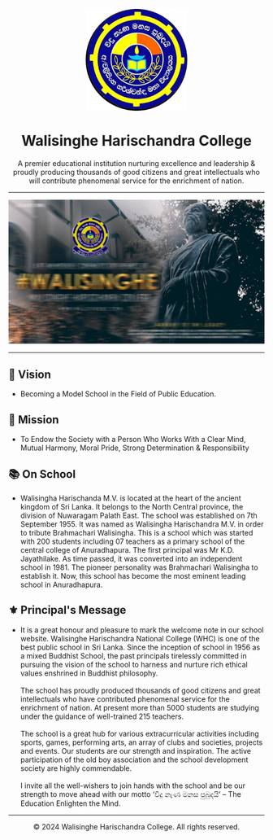 <p align="center">
  <a href="https://walisinghe.com">
    <img src="logo.png" alt="School Logo" width="200px">
  </a>
</p>

<h1 align="center">Walisinghe Harischandra College</h1>

<p align="center">
  A premier educational institution nurturing excellence and leadership & proudly producing thousands of good citizens and great intellectuals who will contribute phenomenal service for the enrichment of nation.
</p>

---

<p align="center">
  <img src="banner.jpg" alt="School Banner">
</p>

---

## 🌟 Vision

 - Becoming a Model School in the Field of Public Education.

## 🎯 Mission

 - To Endow the Society with a Person Who Works With a Clear Mind, Mutual Harmony, Moral Pride, Strong Determination & Responsibility

## 📚 On School

- Walisingha Harischanda M.V. is located at the heart of the ancient kingdom of Sri Lanka. It belongs to the North Central province, the division of Nuwaragam Palath East. The school was established on 7th September 1955. It was named as Walisingha Harischandra M.V. in order to tribute Brahmachari Walisingha. This is a school which was started with 200 students including 07 teachers as a primary school of the central college of Anuradhapura. The first principal was Mr K.D. Jayathilake. As time passed, it was converted into an independent school in 1981. The pioneer personality was Brahmachari Walisingha to establish it. Now, this school has become the most eminent leading school in Anuradhapura.
  
## ⚜️ Principal's Message
 - It is a great honour and pleasure to mark the welcome note in our school website. Walisinghe Harischandra National College (WHC) is one of the best public school in Sri Lanka. Since the inception of school in 1956 as a mixed Buddhist School, the past principals tirelessly committed in pursuing the vision of the school to harness and nurture rich ethical values enshrined in Buddhist philosophy.
   <br><br>The school has proudly produced thousands of good citizens and great intellectuals who have contributed phenomenal service for the enrichment of nation. At present more than 5000 students are studying under the guidance of well-trained 215 teachers.
   <br><br>The school is a great hub for various extracurricular activities including sports, games, performing arts, an array of clubs and societies, projects and events. Our students are our strength and inspiration. The active participation of the old boy association and the school development society are highly commendable.
   <br><br>I invite all the well-wishers to join hands with the school and be our strength to move ahead with our motto ‘විදු නැණ මනස පුබුදයි’ – The Education Enlighten the Mind.  

---

<p align="center">© 2024 Walisinghe Harischandra College. All rights reserved.</p>
